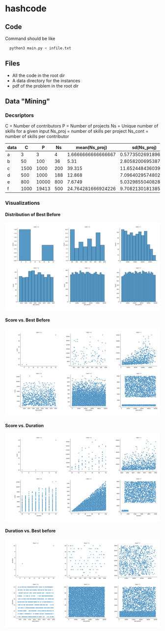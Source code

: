 # hashcode

## Code

Command should be like

```bash
  python3 main.py < infile.txt
```

## Files

- All the code in the root dir
- A data directory for the instances
- pdf of the problem in the root dir

## Data "Mining"

### Decsriptors

C = Number of contributors
P = Number of projects
Ns = Unique number of skills for a given input
Ns_proj = number of skills per project
Ns_cont = number of skills per contributor

| data | C    | P     | Ns  | mean(Ns_proj)      | sd(Ns_proj)        | mean(Ns_cont)      | sd(Ns_cont)          |
| ---- | ---- | ----- | --- | ------------------ | ------------------ | ------------------ | -------------------- |
| a    | 3    | 3     | 4   | 1.6666666666666667 | 0.5773502691896257 | 1.3333333333333333 | 0.5773502691896257   |
| b    | 50   | 100   | 36  | 5.31               | 2.805820069538719  | 1                  | 0.0                  |
| c    | 1500 | 1000  | 200 | 39.315             | 11.652448436039293 | 2.9993333333333334 | 0.025819888974716113 |
| d    | 500  | 1000  | 188 | 12.868             | 7.096402957480285  | 1                  | 0.0                  |
| e    | 800  | 10000 | 800 | 7.6749             | 5.032985504082883  | 1                  | 0.0                  |
| f    | 1000 | 19413 | 500 | 24.764281666924226 | 9.70821301813859   | 2.56               | 1.26649279666487     |

### Visualizations

#### Distribution of Best Before

![best before distrib](dataviz/best_before_distrib.png)

#### Score vs. Best Before

![score bs best before](dataviz/score_vs_best_before.png)

#### Score vs. Duration

![Score vs duration](dataviz/score_vs_duration.png)

#### Duration vs. Best before

![duration vs. Best before](dataviz/duration_vs_best_before.png)
